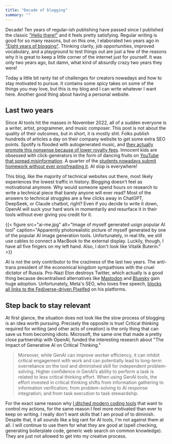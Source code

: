 ```yaml
---
title: "Decade of blogging"
summary: ""
---
```


Decade! Ten years of regular-ish publishing have passed since I published the classic ["Hello there!"](/hello-there/) and it feels pretty satisfying. Regular writing is good for so many reasons, but on this one, I elaborated two years ago in ["Eight years of blogging"](/eight-years-of-blogging/). Thinking clarity, job opportunities, improved vocabulary, and a playground to test things out are just a few of the reasons why it is great to keep a little corner of the internet just for yourself. It was only two years ago, but damn, what kind of absurdly crazy two years they were!

Today a little bit ranty list of challenges for creators nowadays and how to stay motivated to pursue. It contains some spicy takes on some of the things you may love, but this is my blog and I can write whatever I want here. Another good thing about having a personal website.

## Last two years

Since AI tools hit the masses in November 2022, all of a sudden everyone is a writer, artist, programmer, and music composer. This post is not about the quality of their outcomes, but in short, it is mostly shit. Folks publish hundreds of articles a day on their company website to get some extra SEO points. Spotify is flooded with autogenerated music, and [they actually promote this nonsense because of lower royalty fees](https://futurism.com/spotify-accused-promoting-ghost-artists). Innocent kids are obsessed with click-generators in the form of dancing fruits on [YouTube that spread misinformation](https://www.bbc.co.uk/newsround/66796495). A quarter of the [students nowadays submit homework without ever proofreading it](https://www.npr.org/2025/01/18/g-s1-43115/chatgpt-teen-school-homework-classroom-ai). AI slop is everywhere!

This blog, like the majority of technical websites out there, most likely experiences the lowest traffic in history. Blogging doesn’t feel as motivational anymore. Why would someone spend hours on research to write a technical piece that barely anyone will ever read? Most of the answers to technical struggles are a few clicks away in ChatGPT, DeepSeek, or Claude chatbot, right? Even if you decide to write it down, OpenAI will suck your hard work in momentarily and resurface it in their tools without ever giving you credit for it.

{{< figure src="ai-me.jpg" alt="Image of myself generated usign popular AI tool" caption="Apparently photorealistic picture of myself generated by one of the popular AI image generation tools. Unfortunately, in real life, we still use cables to connect a MacBook to the external display. Luckily, though, I have all five fingers on my left hand. Also, I don't look like Vitalik Buterin." >}}

AI is not the only contributor to the craziness of the last two years. The anti-trans president of the economical kingdom sympathises with the cruel dictator of Russia. Pro-Nazi Elon destroys Twitter, which actually is a good thing because decentralised alternatives like [Mastodon](https://mastodon.social/@pawelgrzybek) and [Bluesky](https://bsky.app/profile/pawelgrzybek.com) gain huge adoption. Unfortunately, Meta's SEO, who loves free speech, [blocks all links to the Fediverse-driven Pixelfed](https://techstory.in/meta-blocks-links-to-pixelfed-a-decentralized-instagram-alternative/) on his platforms.

## Step back to stay relevant

At first glance, the situation does not look like the slow process of blogging is an idea worth pursuing. Precisely the opposite is true! Critical thinking required for writing (and other acts of creation) is the only thing that can save us from becoming idiots. Microsoft, the same one that made a pretty close partnership with OpenAI, funded the interesting research about "The Impact of Generative AI on Critical Thinking."

> Moreover, while GenAI can improve worker efficiency, it can inhibit critical engagement with work and can potentially lead to long-term overreliance on the tool and diminished skill for independent problem-solving. Higher confidence in GenAI’s ability to perform a task is related to less critical thinking effort. When using GenAI tools, the effort invested in critical thinking shifts from information gathering to information verification; from problem-solving to AI response integration; and from task execution to task stewardship.

For the exact same reason why [I ditched modern coding tools](/the-joy-of-learning-helix-and-probably-other-modal-terminal-based-editors/) that want to control my actions, for the same reason I feel more motivated than ever to keep on writing. I really don't want skills that I am proud of to diminish. Despite that, it all sounds like a big rant for AI tools, I'm not against them at all. I will continue to use them for what they are good at (spell checking, generating boilerplate code, generic web search on common knowledge). They are just not allowed to get into my creative process.
